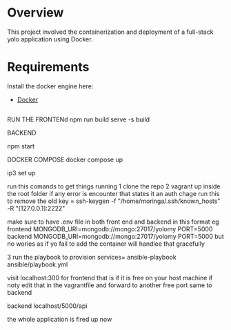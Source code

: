 # Overview
This project involved the containerization and deployment of a full-stack yolo application using Docker.


# Requirements
Install the docker engine here:
- [Docker](https://docs.docker.com/engine/install/) 

## 
RUN THE FRONTENd
npm run build
serve -s build

BACKEND

npm start

DOCKER COMPOSE
docker compose up


ip3 set up

run this comands to get things running
1 clone the repo
2 vagrant up inside the root folder
if any error is encounter that states it an auth chage run this to remove the old key = ssh-keygen -f "/home/moringa/.ssh/known_hosts" -R "[127.0.0.1]:2222"

make sure to have .env file in both front end and backend in this format eg
frontend
MONGODB_URI=mongodb://mongo:27017/yolomy
PORT=5000
backend
MONGODB_URI=mongodb://mongo:27017/yolomy
PORT=5000
but no wories as if yo fail to add the container will handlee that gracefully

3 run the playbook to provision services= ansible-playbook ansible/playbook.yml

visit localhost:300  for frontend that is if it is free on your host machine if noty edit that in the vagrantfile and forward to another free port same to backend

backend  localhost/5000/api

the whole application is fired up now